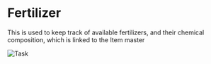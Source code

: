 <!-- add-breadcrumbs -->
# Fertilizer

This is used to keep track of available fertilizers, and their chemical composition, which is linked to the Item master

<img class="screenshot" alt="Task" src="{{docs_base_url}}/assets/img/agriculture/diseases_and_fertilizer/fertilizer.png">